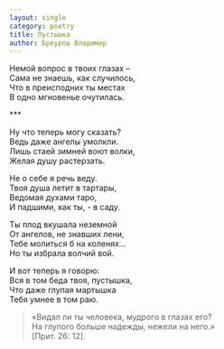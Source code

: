 ```yaml
---
layout: single
category: poetry
title: Пустышка
author: Бреурош Владимир
---
```


Немой вопрос в твоих глазах –  
Сама не знаешь, как случилось,  
Что в преисподних ты местах  
В одно мгновенье очутилась.  

\*\*\*

Ну что теперь могу сказать?  
Ведь даже ангелы умолкли.  
Лишь стаей зимней воют волки,  
Желая душу растерзать.  

Не о себе я речь веду.  
Твоя душа летит в тартары,  
Ведомая духами таро,  
И падшими, как ты, - в саду.  

Ты плод вкушала неземной  
От ангелов, не знавших лени,  
Тебе молиться б на коленях…  
Но ты избрала волчий вой.  

И вот теперь я говорю:  
Вся в том беда твоя, пустышка,  
Что даже глупая мартышка  
Тебя умнее в том раю.  

> «Видал ли ты человека, мудрого в глазах его?  
> На глупого больше надежды, нежели на него.»  
> [Прит. 26: 12].
